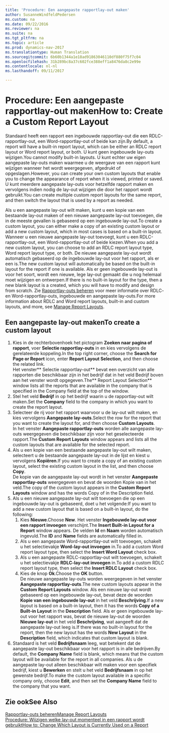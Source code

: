 ```yaml
---
title: 'Procedure: Een aangepaste rapportlay-out maken'
author: SusanneWindfeldPedersen
ms.custom: na
ms.date: 09/22/2016
ms.reviewer: na
ms.suite: na
ms.tgt_pltfrm: na
ms.topic: article
ms.prod: dynamics-nav-2017
ms.translationtype: Human Translation
ms.sourcegitcommit: 6b60b1344a1e18ad91863046110df880f75f7c04
ms.openlocfilehash: 31b289bc8a37c602fce388eff1a8476da8c2e99e
ms.contentlocale: nl-nl
ms.lasthandoff: 09/11/2017

---
```


# <a name="how-to-create-a-custom-report-layout"></a><span data-ttu-id="1909b-102">Procedure: Een aangepaste rapportlay-out maken</span><span class="sxs-lookup"><span data-stu-id="1909b-102">How to: Create a Custom Report Layout</span></span>
<span data-ttu-id="1909b-103">Standaard heeft een rapport een ingebouwde rapportlay-out die een RDLC-rapportlay-out, een Word-rapportlay-out of beide kan zijn.</span><span class="sxs-lookup"><span data-stu-id="1909b-103">By default, a report will have a built-in report layout, which can be either an RDLC report layout or Word report layout, or both.</span></span> <span data-ttu-id="1909b-104">U kunt geen ingebouwde lay-outs wijzigen.</span><span class="sxs-lookup"><span data-stu-id="1909b-104">You cannot modify built-in layouts.</span></span> <span data-ttu-id="1909b-105">U kunt echter uw eigen aangepaste lay-outs maken waarmee u de weergave van een rapport kunt wijzigen wanneer het wordt weergegeven, afgedrukt of opgeslagen.</span><span class="sxs-lookup"><span data-stu-id="1909b-105">However, you can create your own custom layouts that enable you to change the appearance of report when it is viewed, printed or saved.</span></span> <span data-ttu-id="1909b-106">U kunt meerdere aangepaste lay-outs voor hetzelfde rapport maken en vervolgens indien nodig de lay-out wijzigen die door het rapport wordt gebruikt.</span><span class="sxs-lookup"><span data-stu-id="1909b-106">You can create multiple custom report layouts for the same report, and then switch the layout that is used by a report as needed.</span></span>

<span data-ttu-id="1909b-107">Als u een aangepaste lay-out wilt maken, kunt u een kopie van een bestaande lay-out maken of een nieuwe aangepaste lay-out toevoegen, die in de meeste gevallen is gebaseerd op een ingebouwde lay-out.</span><span class="sxs-lookup"><span data-stu-id="1909b-107">To create a custom layout, you can either make a copy of an existing custom layout or add a new custom layout, which in most cases is based on a built-in layout.</span></span> <span data-ttu-id="1909b-108">Wanneer u een nieuwe aangepaste lay-out toevoegt, kunt u een RDLC-rapportlay-out, een Word-rapportlay-out of beide kiezen.</span><span class="sxs-lookup"><span data-stu-id="1909b-108">When you add a new custom layout, you can choose to add an RDLC report layout type, Word report layout type, or both.</span></span> <span data-ttu-id="1909b-109">De nieuwe aangepaste lay-out wordt automatisch gebaseerd op de ingebouwde lay-out voor het rapport, als er een is.</span><span class="sxs-lookup"><span data-stu-id="1909b-109">The new custom layout will automatically be based on the built-in layout for the report if one is available.</span></span> <span data-ttu-id="1909b-110">Als er geen ingebouwde lay-out is voor het soort, wordt een nieuwe, lege lay-out gemaakt die u nog helemaal moet wijzigen en ontwerpen.</span><span class="sxs-lookup"><span data-stu-id="1909b-110">If there is no built-in layout for the type, then a new blank layout is a created, which you will have to modify and design from scratch.</span></span> <span data-ttu-id="1909b-111">Zie [Rapportlay-outs beheren](ui-manage-report-layouts.md) voor meer informatie over RDLC- en Word-rapportlay-outs, ingebouwde en aangepaste lay-outs.</span><span class="sxs-lookup"><span data-stu-id="1909b-111">For more information about RDLC and Word report layouts, built-in and custom layouts, and more, see [Manage Report Layouts](ui-manage-report-layouts.md).</span></span>  

## <a name="to-create-a-custom-layout"></a><span data-ttu-id="1909b-112">Een aangepaste lay-out maken</span><span class="sxs-lookup"><span data-stu-id="1909b-112">To create a custom layout</span></span>
1. <span data-ttu-id="1909b-113">Kies in de rechterbovenhoek het pictogram **Zoeken naar pagina of rapport**, voer **Selectie rapportlay-outs** in en kies vervolgens de gerelateerde koppeling.</span><span class="sxs-lookup"><span data-stu-id="1909b-113">In the top right corner, choose the **Search for Page or Report** icon, enter **Report Layout Selection**, and then choose the related link.</span></span>  
<span data-ttu-id="1909b-114">Het venster** Selectie rapportlay-out** bevat een overzicht van alle rapporten die beschikbaar zijn in het bedrijf dat in het veld Bedrijf boven aan het venster wordt opgegeven.</span><span class="sxs-lookup"><span data-stu-id="1909b-114">The** Report Layout Selection** window lists all the reports that are available in the company that is specified in the Company field at the top of the window.</span></span>
2. <span data-ttu-id="1909b-115">Stel het veld **Bedrijf** in op het bedrijf waarin u de rapportlay-out wilt maken.</span><span class="sxs-lookup"><span data-stu-id="1909b-115">Set the **Company** field to the company in which you want to create the report layout.</span></span>
3. <span data-ttu-id="1909b-116">Selecteer de rij voor het rapport waarvoor u de lay-out wilt maken, en kies vervolgens **Aangepaste lay-outs**.</span><span class="sxs-lookup"><span data-stu-id="1909b-116">Select the row for the report that you want to create the layout for, and then choose **Custom Layouts**.</span></span>  
<span data-ttu-id="1909b-117">In het venster **Aangepaste rapportlay-outs** worden alle aangepaste lay-outs weergegeven die beschikbaar zijn voor het geselecteerde rapport.</span><span class="sxs-lookup"><span data-stu-id="1909b-117">The **Custom Report Layouts** window appears and lists all the custom layouts that are available for the selected report.</span></span>
4. <span data-ttu-id="1909b-118">Als u een kopie van een bestaande aangepaste lay-out wilt maken, selecteert u de bestaande aangepaste lay-out in de lijst en kiest u vervolgens **Kopiëren**.</span><span class="sxs-lookup"><span data-stu-id="1909b-118">If you want to create a copy of an existing custom layout, select the existing custom layout in the list, and then choose **Copy**.</span></span>  
<span data-ttu-id="1909b-119">De kopie van de aangepaste lay-out wordt in het venster **Aangepaste rapportlay-outs** weergegeven en bevat de woorden Kopie van in het veld.</span><span class="sxs-lookup"><span data-stu-id="1909b-119">The copy of the custom layout appears in the **Custom Report Layouts** window and has the words Copy of in the Description field.</span></span>
5. <span data-ttu-id="1909b-120">Als u een nieuwe aangepaste lay-out wilt toevoegen die op een ingebouwde lay-out is gebaseerd, doet u het volgende:</span><span class="sxs-lookup"><span data-stu-id="1909b-120">If you want to add a new custom layout that is based on a built-in layout, do the following:</span></span>  
    1. <span data-ttu-id="1909b-121">Kies **Nieuwe**.</span><span class="sxs-lookup"><span data-stu-id="1909b-121">Choose **New**.</span></span> <span data-ttu-id="1909b-122">Het venster **Ingebouwde lay-out voor een rapport invoegen** verschijnt.</span><span class="sxs-lookup"><span data-stu-id="1909b-122">The **Insert Built-in Layout for a Report** window appears.</span></span> <span data-ttu-id="1909b-123">De velden **Id** en **Naam** worden automatisch ingevuld.</span><span class="sxs-lookup"><span data-stu-id="1909b-123">The **ID** and **Name** fields are automatically filled in.</span></span>
    2. <span data-ttu-id="1909b-124">Als u een aangepaste Word-rapportlay-out wilt toevoegen, schakelt u het selectievakje **Word-lay-out invoegen** in.</span><span class="sxs-lookup"><span data-stu-id="1909b-124">To add a custom Word report layout type, then select the **Insert Word Layout** check box.</span></span>
    3. <span data-ttu-id="1909b-125">Als u een aangepaste RDLC-rapportlay-out wilt toevoegen, schakelt u het selectievakje **RDLC-lay-out invoegen** in.</span><span class="sxs-lookup"><span data-stu-id="1909b-125">To add a custom RDLC report layout type, then select the **Insert RDLC Layout** check box.</span></span>
    4. <span data-ttu-id="1909b-126">Kies de knop **Ok**.</span><span class="sxs-lookup"><span data-stu-id="1909b-126">Choose the **OK** button.</span></span>  
    <span data-ttu-id="1909b-127">De nieuwe aangepaste lay-outs worden weergegeven in het venster **Aangepaste rapportlay-outs**.</span><span class="sxs-lookup"><span data-stu-id="1909b-127">The new custom layouts appear in the **Custom Report Layouts** window.</span></span> <span data-ttu-id="1909b-128">Als een nieuwe lay-out wordt gebaseerd op een ingebouwde lay-out, bevat deze de woorden **Kopie van een ingebouwde lay-out** in het veld **Beschrijving**.</span><span class="sxs-lookup"><span data-stu-id="1909b-128">If a new layout is based on a built-in layout, then it has the words **Copy of a Built-in Layout** in the **Description** field.</span></span> <span data-ttu-id="1909b-129">Als er geen ingebouwde lay-out voor het rapport was, bevat de nieuwe lay-out de woorden **Nieuwe lay-out** in het veld **Beschrijving**, wat aangeeft dat de aangepaste lay-out leeg is.</span><span class="sxs-lookup"><span data-stu-id="1909b-129">If there was no built-in layout for the report, then the new layout has the words **New Layout** in the **Description** field, which indicates that custom layout is blank.</span></span>
6. <span data-ttu-id="1909b-130">Standaard is het veld **Bedrijfsnaam** leeg, wat betekent dat de aangepaste lay-out beschikbaar voor het rapport is in alle bedrijven.</span><span class="sxs-lookup"><span data-stu-id="1909b-130">By default, the **Company Name** field is blank, which means that the custom layout will be available for the report in all companies.</span></span> <span data-ttu-id="1909b-131">Als u de aangepaste lay-out alleen beschikbaar wilt maken voor een specifiek bedrijf, kiest u **Bewerken** en stelt u het veld **Bedrijfsnaam** in op het gewenste bedrijf.</span><span class="sxs-lookup"><span data-stu-id="1909b-131">To make the custom layout available in a specific company only, choose **Edit**, and then set the **Company Name** field to the company that you want.</span></span>

## <a name="see-also"></a><span data-ttu-id="1909b-132">Zie ook</span><span class="sxs-lookup"><span data-stu-id="1909b-132">See Also</span></span>
[<span data-ttu-id="1909b-133">Rapportlay-outs beheren</span><span class="sxs-lookup"><span data-stu-id="1909b-133">Manage Report Layouts</span></span>](ui-manage-report-layouts.md)  
[<span data-ttu-id="1909b-134">Procedure: Wijzigen welke lay-out momenteel in een rapport wordt gebruikt</span><span class="sxs-lookup"><span data-stu-id="1909b-134">How to: Change Which Layout is Currently Used on a Report</span></span>](ui-how-change-layout-currently-used-report.md)

